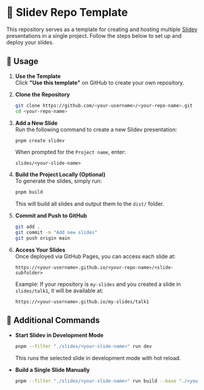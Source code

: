 # 📖 Slidev Repo Template

This repository serves as a template for creating and hosting multiple [Slidev](https://sli.dev/) presentations in a single project. Follow the steps below to set up and deploy your slides.

## 🚀 Usage

1. **Use the Template**  
   Click **"Use this template"** on GitHub to create your own repository.  

2. **Clone the Repository**  
   ```sh
   git clone https://github.com/<your-username>/<your-repo-name>.git
   cd <your-repo-name>
   ```

3. **Add a New Slide**  
   Run the following command to create a new Slidev presentation:  
   ```sh
   pnpm create slidev
   ```
   When prompted for the `Project name`, enter:  
   ```
   slides/<your-slide-name>
   ```

4. **Build the Project Locally (Optional)**  
   To generate the slides, simply run:  
   ```sh
   pnpm build
   ```
   This will build all slides and output them to the `dist/` folder.

5. **Commit and Push to GitHub**  
   ```sh
   git add .
   git commit -m "Add new slides"
   git push origin main
   ```

6. **Access Your Slides**  
   Once deployed via GitHub Pages, you can access each slide at:  
   ```
   https://<your-username>.github.io/<your-repo-name>/<slide-subfolder>
   ```
   Example: If your repository is `my-slides` and you created a slide in `slides/talk1`, it will be available at:  
   ```
   https://<your-username>.github.io/my-slides/talk1
   ```

## 🔧 Additional Commands

- **Start Slidev in Development Mode**  
  ```sh
  pnpm --filter "./slides/<your-slide-name>" run dev
  ```
  This runs the selected slide in development mode with hot reload.

- **Build a Single Slide Manually**  
  ```sh
  pnpm --filter "./slides/<your-slide-name>" run build --base "./<your-slide-name>" -o "dist/<your-slide-name>"
  ```